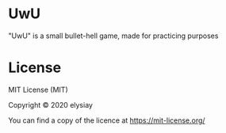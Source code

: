 # UwU
"UwU" is a small bullet-hell game, made for practicing purposes

# License
MIT License (MIT)

Copyright © 2020 elysiay

You can find a copy of the licence at https://mit-license.org/
